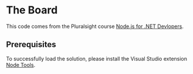 ﻿# The Board

This code comes from the Pluralsight course [Node.js for .NET Devlopers](https://app.pluralsight.com/library/courses/nodejs-dotnet-developers).

## Prerequisites

To successfully load the solution, please install the Visual Studio extension [Node Tools](http://nodejstools.codeplex.com/).